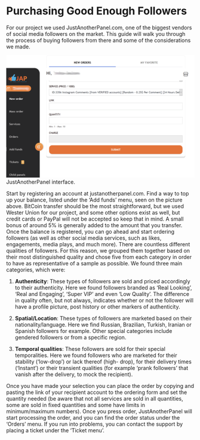 # Purchasing Good Enough Followers

For our project we used JustAnotherPanel.com, one of the biggest vendors of social media
followers on the market. This guide will walk you through the process of buying followers from
there and some of the considerations we made.

![](justanotherpanel.png)
JustAnotherPanel interface.

Start by registering an account at justanotherpanel.com. Find a way to top up your balance,
listed under the ‘Add funds’ menu, seen on the picture above. BitCoin transfer should be the
most straightforward, but we used Wester Union for our project, and some other options exist as
well, but credit cards or PayPal will not be accepted so keep that in mind. A small bonus of
around 5% is generally added to the amount that you transfer. Once the balance is registered,
you can go ahead and start ordering followers (as well as other social media services, such as
likes, engagements, media plays, and much more).
There are countless different qualities of followers. For this reason, we grouped them together
based on their most distinguished quality and chose five from each category in order to have as
representative of a sample as possible. We found three main categories, which were:

1. **Authenticity**: These types of followers are sold and priced accordingly to their
authenticity. Here we found followers branded as ‘Real Looking’, ‘Real and Engaging’,
‘Super VIP’ and even ‘Low Quality’. The difference in quality often, but not always,
indicates whether or not the follower will have a profile picture, post history or other
markers of authenticity.

2. **Spatial/Location**: These types of followers are marketed based on their
nationality/language. Here we find Russian, Brazilian, Turkish, Iranian or Spanish
followers for example. Other special categories include gendered followers or from a
specific region.

3. **Temporal qualities**: These followers are sold for their special temporalities. Here we
found followers who are marketed for their stability (‘low-drop’) or lack thereof (high-
drop), for their delivery times (‘Instant’) or their transient qualities (for example ‘prank
followers’ that vanish after the delivery, to mock the recipient).

Once you have made your selection you can place the order by copying and pasting the link of
your recipient account to the ordering form and set the quantity needed (be aware that not all
services are sold in all quantities, some are sold in fixed quantities and some have limits in
minimum/maximum numbers). Once you press order, JustAnotherPanel will start processing the
order, and you can find the order status under the ‘Orders’ menu. If you run into problems, you
can contact the support by placing a ticket under the ‘Ticket menu’.
